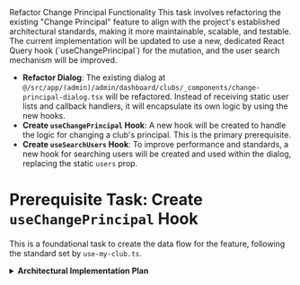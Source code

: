 <task>
    Refactor Change Principal Functionality
</task>

<taskspec>
This task involves refactoring the existing "Change Principal" feature to align with the project's established architectural standards, making it more maintainable, scalable, and testable. The current implementation will be updated to use a new, dedicated React Query hook (`useChangePrincipal`) for the mutation, and the user search mechanism will be improved.

- **Refactor Dialog**: The existing dialog at `@/src/app/(admin)/admin/dashboard/clubs/_components/change-principal-dialog.tsx` will be refactored. Instead of receiving static user lists and callback handlers, it will encapsulate its own logic by using the new hooks.
- **Create `useChangePrincipal` Hook**: A new hook will be created to handle the logic for changing a club's principal. This is the primary prerequisite.
- **Create `useSearchUsers` Hook**: To improve performance and standards, a new hook for searching users will be created and used within the dialog, replacing the static `users` prop.
  </taskspec>

# Prerequisite Task: Create `useChangePrincipal` Hook

This is a foundational task to create the data flow for the feature, following the standard set by `use-my-club.ts`.

<details>
<summary><strong>Architectural Implementation Plan</strong></summary>

1.  **DTO (`contracts`)**:
    - Verify or create a DTO for the request payload in `src/contracts/api/admin.dto.ts`.
    - **File**: `src/contracts/api/admin.dto.ts`
    - **Content**:
      ```typescript
      export interface ChangePrincipalDto {
        newPrincipalId: string;
      }
      ```

2.  **Gateway (`application` & `infrastructure`)**:
    - **Interface**: Define the contract in `src/application/gateways/admin.gateway.ts`.
    - **Implementation**: Implement the fetch logic in `src/infrastructure/gateways/admin.gateway.api.ts`.

3.  **Action (`infrastructure/actions`)**:
    - Create a new server action to orchestrate the call.
    - **File**: `src/infrastructure/actions/admin/change-club-principal.action.ts`
    - **Content**:

      ```typescript
      'use server';
      import { auth } from '@/infrastructure/auth';
      import { adminGateway } from '@/infrastructure/containers/gateways.container';
      import { revalidateTag } from 'next/cache';
      import { QueryKeys } from '@/infrastructure/cache/query-keys';

      export async function changeClubPrincipalAction(clubId: string, newPrincipalId: string) {
        const session = await auth();
        if (!session?.accessToken) throw new Error('Unauthorized');

        await adminGateway.changeClubPrincipal(clubId, { newPrincipalId }, session.accessToken);

        revalidateTag(QueryKeys.admin.clubs());
        revalidateTag(QueryKeys.admin.clubById(clubId));
      }
      ```

4.  **Hook (`hooks`)**:
    _ Create the final, UI-facing hook.
    _ **File**: `src/hooks/use-change-principal.ts` \* **Content**:
    ```typescript
    'use client';
    import { useMutation, useQueryClient } from '@tanstack/react-query';
    import { useNotify } from './use-notify';
    import { changeClubPrincipalAction } from '@/infrastructure/actions/admin/change-club-principal.action';
    import { QueryKeys } from '@/infrastructure/cache/query-keys';

            export function useChangePrincipal() {
              const notify = useNotify();
              const queryClient = useQueryClient();

              return useMutation({
                mutationFn: ({ clubId, newPrincipalId }: { clubId: string, newPrincipalId: string }) =>
                  changeClubPrincipalAction(clubId, newPrincipalId),
                onSuccess: () => {
                  notify.success('Principal changed successfully.');
                  queryClient.invalidateQueries({ queryKey: QueryKeys.admin.clubs() });
                },
                onError: (error) => notify.error(error.message),
              });
            }
            ```

    </details>

# Main Task: Refactor `ChangePrincipalDialog`

<taskspec>
The component at `@/src/app/(admin)/admin/dashboard/clubs/_components/change-principal-dialog.tsx` will be refactored to be self-contained and adhere to project standards.

1.  **Hook Integration**:
    - The dialog will use the newly created `useChangePrincipal` hook to handle the mutation.
    - The `isPending` state from the hook will control the form's disabled state and show loaders.
    - `onSuccess` and `onError` from the hook will automatically handle notifications.

2.  **Dynamic User Search**:
    - The dialog will use a new (to be created) `useSearchUsers` hook to dynamically fetch users as the admin types in the Combobox. This removes the need to pass a static `users` prop.
    - The `useSearchUsers` hook should be implemented following the same architecture as `useChangePrincipal`.

3.  **Component Signature**:
    - **Before**: `ChangePrincipalDialog({ isOpen, club, users, isPending, onClose, onSubmit })`
    - **After**: `ChangePrincipalDialog({ isOpen, club, onClose })`
      </taskspec>

# instructions

- **Follow the Architecture**: Strictly adhere to the `hook -> action -> gateway` pattern for all data-fetching and mutation logic.
- **No New Files (for Dialog)**: The dialog refactoring must occur within the existing file. The new hooks and actions will require new files as specified.
- **Component Library**: Continue to use **ShadCN** for all UI components.

# Critical

- **Endpoint Correction**: The endpoint seems to be `/principal`, not `/director`. The implementation must use the correct endpoint.
- **Data Revalidation**: The `changeClubPrincipalAction` must revalidate relevant query keys (`admin-clubs`, `admin-club-by-id`) to ensure the UI updates automatically across the application.
- **Error Handling**: Ensure robust error handling at every layer (gateway, action, hook).
- **DO NOT FORGET TO REGISTER THE GATEWAY IF ITS NOT**src/infrastructure/containers/container.ts

# Output

- write the report of what you have done and what files you have interacted
- write a QA doc containing test cases and orientations for out QA man.
